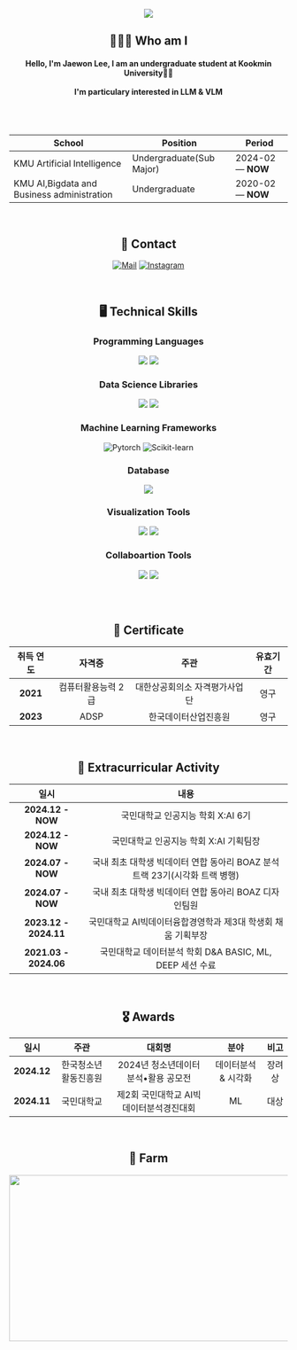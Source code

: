 <div align="center">
  
![](https://capsule-render.vercel.app/api?type=waving&color=auto&height=150&section=header&fontSize=60&animation=twinkling&text=Welcome👦&desc=This%20is%20Jaewon's%20Github!&descSize=30&fontColor=ffffff&fontAlignY=30)


## 🧑🏻‍💻 Who am I
#### Hello, I'm Jaewon Lee, I am an undergraduate student at Kookmin University🤚🏻<br><br> I'm particulary interested in **LLM & VLM** <br/><br/>

<br>

| School                                     | Position                       | Period            |
| -----------------------------------------  | ------------------------------ | ----------------- |
| KMU Artificial Intelligence                | Undergraduate(Sub Major)       | 2024-02 — **NOW** |
| KMU AI,Bigdata and Business administration | Undergraduate                  | 2020-02 — **NOW** |


<br/>

## 📩 Contact 
[![Mail](https://img.shields.io/badge/GMAIL-e10915?style=for-the-badge&logo=Gmail&logoColor=white)](wodnjsdl0123@kookmin.ac.kr)
[![Instagram](https://img.shields.io/badge/Instagram-dd2a7b?style=for-the-badge&logo=Instagram&logoColor=white)](https://www.instagram.com/jaewon1634/) 

<br/>

## 🖥️ Technical Skills 
### Programming Languages
<img src="https://img.shields.io/badge/Python-3776AB?style=for-the-badge&logo=Python&logoColor=white">
<img src="https://img.shields.io/badge/Java-007396?style=for-the-badge&logo=OpenJDK&logoColor=white"/>

### Data Science Libraries
<img src="https://img.shields.io/badge/Numpy-013243?style=for-the-badge&logo=Numpy&logoColor=white">
<img src="https://img.shields.io/badge/Pandas-150458?style=for-the-badge&logo=Pandas&logoColor=white">

### Machine Learning Frameworks
<img alt="Pytorch" src="https://img.shields.io/badge/PyTorch-EE4C2C?style=for-the-badge&logo=pytorch&logoColor=white">
<img alt="Scikit-learn" src="https://img.shields.io/badge/scikit--learn-F7931E?style=for-the-badge&logo=scikit-learn&logoColor=white">

### Database
<img src="https://img.shields.io/badge/MySQL-4479A1?style=for-the-badge&logo=MySQL&logoColor=white">

### Visualization Tools
<img src="https://img.shields.io/badge/Tableau-E97627?style=for-the-badge&logo=tableau&logoColor=white"/>
<img src="https://img.shields.io/badge/Figma-F24E1E?style=for-the-badge&logo=figma&logoColor=white"/>

### Collaboartion Tools
<img src="https://img.shields.io/badge/Notion-000000?style=for-the-badge&logo=Notion&logoColor=white">
<img src="https://img.shields.io/badge/Slack-4A154B?style=for-the-badge&logo=Slack&logoColor=white">

<br/><br/>

## 🪪 Certificate
|취득 연도|자격증|주관|유효기간|
| :------: | :------: | :------: | :------: |
|**2021**|컴퓨터활용능력 2급|대한상공회의소 자격평가사업단|영구|
|**2023**|ADSP|한국데이터산업진흥원|영구|

<br/>

## 👔 Extracurricular Activity
|일시|내용|
|:------:|:------:|
|**2024.12 - NOW**|국민대학교 인공지능 학회 X:AI 6기|
|**2024.12 - NOW**|국민대학교 인공지능 학회 X:AI 기획팀장|
|**2024.07 - NOW**|국내 최초 대학생 빅데이터 연합 동아리 BOAZ 분석 트랙 23기(시각화 트랙 병행)|
|**2024.07 - NOW**|국내 최초 대학생 빅데이터 연합 동아리 BOAZ 디자인팀원|
|**2023.12 - 2024.11**|국민대학교 AI빅데이터융합경영학과 제3대 학생회 채움 기획부장|
|**2021.03 - 2024.06**|국민대학교 데이터분석 학회 D&A BASIC, ML, DEEP 세션 수료|

<br/>

## 🎖️ Awards
|일시|주관|대회명|분야|비고|
|:------:|:------:|:------:|:------:|:------:|
|**2024.12**|한국청소년활동진흥원|2024년 청소년데이터 분석•활용 공모전|데이터분석 & 시각화|장려상|
|**2024.11**|국민대학교|제2회 국민대학교 AI빅데이터분석경진대회|ML|대상|




<br/>


## 🐻 Farm
<a href="https://www.gitanimals.org/en_US?utm_medium=image&utm_source=Jaewon1634&utm_content=farm">
<img
  src="https://render.gitanimals.org/farms/Jaewon1634"
  width="600"
  height="300"
/>
</a>
